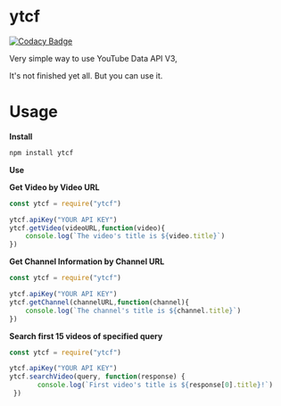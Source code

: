 # ytcf
[![Codacy Badge](https://app.codacy.com/project/badge/Grade/81b65003c93d4286ad7257957ba72d5f)](https://www.codacy.com/gh/rootcf/ytcf/dashboard?utm_source=github.com&amp;utm_medium=referral&amp;utm_content=rootcf/ytcf&amp;utm_campaign=Badge_Grade)

Very simple way to use YouTube Data API V3,

It's not finished yet all. But you can use it.

# Usage

**Install**
```js
npm install ytcf 
```
**Use**

__Get Video by Video URL__
```js
const ytcf = require("ytcf")

ytcf.apiKey("YOUR API KEY")
ytcf.getVideo(videoURL,function(video){
    console.log(`The video's title is ${video.title}`)
})
```

__Get Channel Information by Channel URL__
```js
const ytcf = require("ytcf")

ytcf.apiKey("YOUR API KEY")
ytcf.getChannel(channelURL,function(channel){
    console.log(`The channel's title is ${channel.title}`)
})
```

__Search first 15 videos of specified query__
```js
const ytcf = require("ytcf")

ytcf.apiKey("YOUR API KEY")
ytcf.searchVideo(query, function(response) {
       console.log(`First video's title is ${response[0].title}!`)
 })
```
